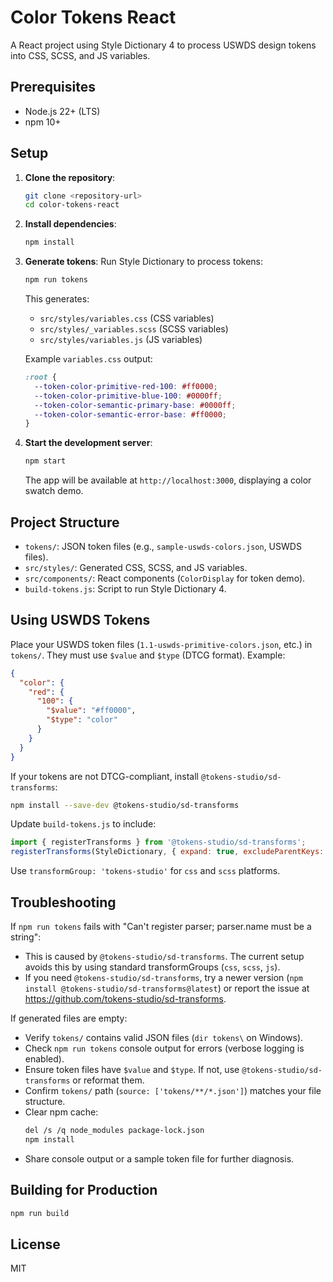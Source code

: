 # Color Tokens React

A React project using Style Dictionary 4 to process USWDS design tokens into CSS, SCSS, and JS variables.

## Prerequisites

- Node.js 22+ (LTS)
- npm 10+

## Setup

1. **Clone the repository**:
   ```bash
   git clone <repository-url>
   cd color-tokens-react
   ```

2. **Install dependencies**:
   ```bash
   npm install
   ```

3. **Generate tokens**:
   Run Style Dictionary to process tokens:
   ```bash
   npm run tokens
   ```

   This generates:
   - `src/styles/variables.css` (CSS variables)
   - `src/styles/_variables.scss` (SCSS variables)
   - `src/styles/variables.js` (JS variables)

   Example `variables.css` output:
   ```css
   :root {
     --token-color-primitive-red-100: #ff0000;
     --token-color-primitive-blue-100: #0000ff;
     --token-color-semantic-primary-base: #0000ff;
     --token-color-semantic-error-base: #ff0000;
   }
   ```

4. **Start the development server**:
   ```bash
   npm start
   ```

   The app will be available at `http://localhost:3000`, displaying a color swatch demo.

## Project Structure

- `tokens/`: JSON token files (e.g., `sample-uswds-colors.json`, USWDS files).
- `src/styles/`: Generated CSS, SCSS, and JS variables.
- `src/components/`: React components (`ColorDisplay` for token demo).
- `build-tokens.js`: Script to run Style Dictionary 4.

## Using USWDS Tokens

Place your USWDS token files (`1.1-uswds-primitive-colors.json`, etc.) in `tokens/`. They must use `$value` and `$type` (DTCG format). Example:
```json
{
  "color": {
    "red": {
      "100": {
        "$value": "#ff0000",
        "$type": "color"
      }
    }
  }
}
```

If your tokens are not DTCG-compliant, install `@tokens-studio/sd-transforms`:
```bash
npm install --save-dev @tokens-studio/sd-transforms
```
Update `build-tokens.js` to include:
```javascript
import { registerTransforms } from '@tokens-studio/sd-transforms';
registerTransforms(StyleDictionary, { expand: true, excludeParentKeys: false });
```
Use `transformGroup: 'tokens-studio'` for `css` and `scss` platforms.

## Troubleshooting

If `npm run tokens` fails with "Can't register parser; parser.name must be a string":
- This is caused by `@tokens-studio/sd-transforms`. The current setup avoids this by using standard transformGroups (`css`, `scss`, `js`).
- If you need `@tokens-studio/sd-transforms`, try a newer version (`npm install @tokens-studio/sd-transforms@latest`) or report the issue at https://github.com/tokens-studio/sd-transforms.

If generated files are empty:
- Verify `tokens/` contains valid JSON files (`dir tokens\` on Windows).
- Check `npm run tokens` console output for errors (verbose logging is enabled).
- Ensure token files have `$value` and `$type`. If not, use `@tokens-studio/sd-transforms` or reformat them.
- Confirm `tokens/` path (`source: ['tokens/**/*.json']`) matches your file structure.
- Clear npm cache:
  ```bash
  del /s /q node_modules package-lock.json
  npm install
  ```
- Share console output or a sample token file for further diagnosis.

## Building for Production

```bash
npm run build
```

## License

MIT